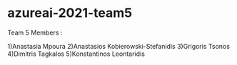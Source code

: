 # azureai-2021-team5

Team 5 Members : 

1)Anastasia Mpoura
2)Anastasios Kobierowski-Stefanidis
3)Grigoris Tsonos
4)Dimitris Tagkalos
5)Konstantinos Leontaridis
